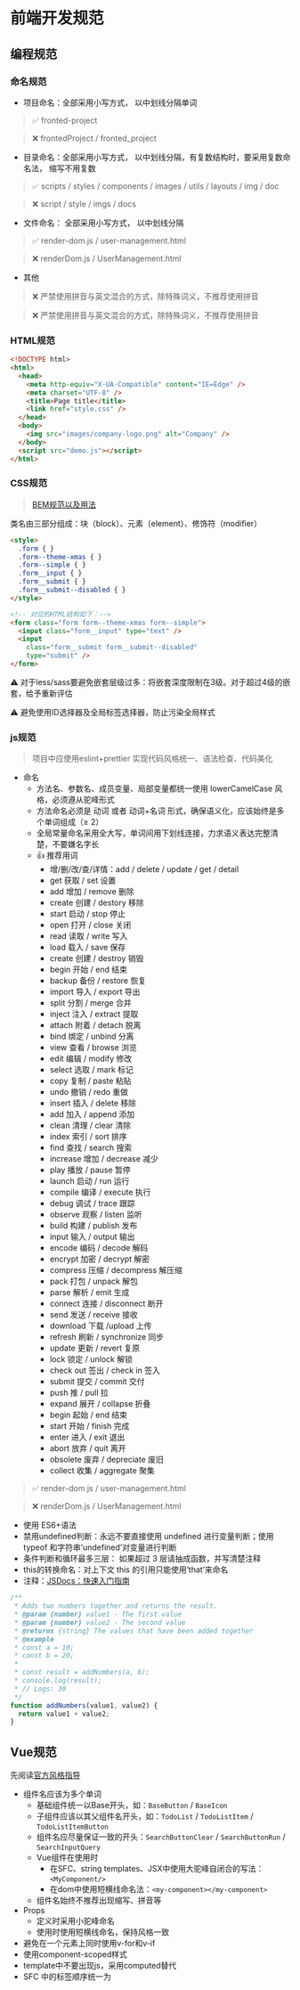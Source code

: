 # 前端开发规范

## 编程规范

### 命名规范
- 项目命名：全部采用小写方式， 以中划线分隔单词
> ✅ fronted-project

> ❌ frontedProject / fronted_project  

- 目录命名：全部采用小写方式， 以中划线分隔，有复数结构时，要采用复数命名法， 缩写不用复数

> ✅ scripts / styles / components / images / utils / layouts / img / doc

> ❌ script / style / imgs / docs

- 文件命名： 全部采用小写方式， 以中划线分隔

> ✅ render-dom.js / user-management.html

> ❌ renderDom.js / UserManagement.html

- 其他

> ❌ 严禁使用拼音与英文混合的方式，除特殊词义，不推荐使用拼音

> ❌ 严禁使用拼音与英文混合的方式，除特殊词义，不推荐使用拼音

### HTML规范

```html
<!DOCTYPE html>
<html>
  <head>
    <meta http-equiv="X-UA-Compatible" content="IE=Edge" />
    <meta charset="UTF-8" />
    <title>Page title</title>
    <link href="style.css" />
  </head>
  <body>
    <img src="images/company-logo.png" alt="Company" />
  </body>
  <script src="demo.js"></script>
</html>
```

### CSS规范
> [BEM规范以及用法](https://juejin.cn/post/6844904104792162312?from=search-suggest)

类名由三部分组成：块（block）、元素（element）、修饰符（modifier）

```html
<style>
  .form { }
  .form--theme-xmas { }
  .form--simple { }
  .form__input { }
  .form__submit { }
  .form__submit--disabled { }
</style>

<!-- 对应的HTML结构如下：-->
<form class="form form--theme-xmas form--simple">
  <input class="form__input" type="text" />
  <input
    class="form__submit form__submit--disabled"
    type="submit" />
</form>

```

⚠ 对于less/sass要避免嵌套层级过多：将嵌套深度限制在3级。对于超过4级的嵌套，给予重新评估

⚠ 避免使用ID选择器及全局标签选择器，防止污染全局样式


### js规范
> 项目中应使用eslint+prettier 实现代码风格统一、语法检查、代码美化

- 命名
  - 方法名、参数名、成员变量、局部变量都统一使用 lowerCamelCase 风格，必须遵从驼峰形式
  - 方法命名必须是 动词 或者 动词+名词 形式，确保语义化，应该始终是多个单词组成（≥ 2）
  - 全局常量命名采用全大写，单词间用下划线连接，力求语义表达完整清楚，不要嫌名字长
  - 👍 推荐用词
    - 增/删/改/查/详情：add  /  delete / update / get / detail
    - get 获取 / set 设置
    - add 增加 / remove 删除
    - create 创建 / destory 移除
    - start 启动 / stop 停止
    - open 打开 / close 关闭
    - read 读取 / write 写入
    - load 载入 / save 保存
    - create 创建 / destroy 销毁
    - begin 开始 / end 结束
    - backup 备份 / restore 恢复
    - import 导入 / export 导出
    - split 分割 / merge 合并
    - inject 注入 / extract 提取
    - attach 附着 / detach 脱离
    - bind 绑定 / unbind 分离
    - view 查看 / browse 浏览
    - edit 编辑 / modify 修改
    - select 选取 / mark 标记
    - copy 复制 / paste 粘贴
    - undo 撤销 / redo 重做
    - insert 插入 / delete 移除
    - add 加入 / append 添加
    - clean 清理 / clear 清除
    - index 索引 / sort 排序
    - find 查找 / search 搜索
    - increase 增加 / decrease 减少
    - play 播放 / pause 暂停
    - launch 启动 / run 运行
    - compile 编译 / execute 执行
    - debug 调试 / trace 跟踪
    - observe 观察 / listen 监听
    - build 构建 / publish 发布
    - input 输入 / output 输出
    - encode 编码 / decode 解码
    - encrypt 加密 / decrypt 解密
    - compress 压缩 / decompress 解压缩
    - pack 打包 / unpack 解包
    - parse 解析 / emit 生成
    - connect 连接 / disconnect 断开
    - send 发送 / receive 接收
    - download 下载  /upload 上传
    - refresh 刷新 / synchronize 同步
    - update 更新 / revert 复原
    - lock 锁定 / unlock 解锁
    - check out 签出 / check in 签入
    - submit 提交 / commit 交付
    - push 推 / pull 拉
    - expand 展开 / collapse 折叠
    - begin 起始 / end 结束
    - start 开始 / finish 完成
    - enter 进入 / exit 退出
    - abort 放弃 / quit 离开
    - obsolete 废弃 / depreciate 废旧
    - collect 收集 / aggregate 聚集

> ✅ render-dom.js / user-management.html

> ❌ renderDom.js / UserManagement.html

- 使用 ES6+语法
- 禁用undefined判断：永远不要直接使用 undefined 进行变量判断；使用 typeof 和字符串’undefined’对变量进行判断
- 条件判断和循环最多三层： 如果超过 3 层请抽成函数，并写清楚注释
- this的转换命名：对上下文 this 的引用只能使用’that’来命名
- 注释：[JSDocs：快速入门指南](https://juejin.cn/post/7220244993789214757#heading-5)
```js
/**
 * Adds two numbers together and returns the result.
 * @param {number} value1 - The first value
 * @param {number} value2 - The second value
 * @returns {string} The values that have been added together
 * @example
 * const a = 10;
 * const b = 20;
 *
 * const result = addNumbers(a, b);
 * console.log(result);
 * // Logs: 30
 */
function addNumbers(value1, value2) {
  return value1 + value2;
}
```

## Vue规范

先阅读[官方风格指导](https://cn.vuejs.org/style-guide/)

- 组件名应该为多个单词
  - 基础组件统一以Base开头，如：`BaseButton` / `BaseIcon`
  - 子组件应该以其父组件名开头，如：`TodoList` / `TodoListItem` / `TodoListItemButton`
  - 组件名应尽量保证一致的开头：`SearchButtonClear` / `SearchButtonRun` / `SearchInputQuery`
  - Vue组件在使用时
    - 在SFC、string templates、JSX中使用大驼峰自闭合的写法：`<MyComponent/>`
    - 在dom中使用短横线命名法：`<my-component></my-component>`
  - 组件名始终不推荐出现缩写、拼音等
- Props
  - 定义时采用小驼峰命名
  - 使用时使用短横线命名，保持风格一致
- 避免在一个元素上同时使用v-for和v-if
- 使用component-scoped样式
- template中不要出现js，采用computed替代
- SFC 中的标签顺序统一为 <script>、<template>、<style>
- 代码中禁止出现 this.$parent、this.$root 之类的访问祖先组件的代码，防止数据流混乱
  - 使用prop和emit，或者全局store

## Git规范
### commit规范
> husky  + lint-staged + commitlint + cz-customizable(commitizen) 实现git提交格式规范

[约定式提交规范](https://www.conventionalcommits.org/zh-hans/v1.0.0/#%e7%ba%a6%e5%ae%9a%e5%bc%8f%e6%8f%90%e4%ba%a4%e8%a7%84%e8%8c%83)

[gitmoji](https://gitmoji.dev/)

> <类型>[范围]: <标题>[主题内容]
- 类型（必须)：用于说明git commit的类别，只允许使用下面的标识。
  - feat：新功能（feature）。
  - fix：修复bug，可以是QA发现的BUG，也可以是研发自己发现的BUG。
  - docs：文档（documentation）。
  - style：格式（不影响代码运行的变动）。
  - refactor：重构（即不是新增功能，也不是修改bug的代码变动）。
  - perf：优化相关，比如提升性能、体验。
  - test：增加测试。
  - chore：构建过程或辅助工具的变动。
  - revert：回滚到上一个版本。
  - merge：代码合并。
- 范围(可选)：用于说明 commit 影响的范围，例如项目包含多模块，admin、interface、task、job等
多个以|分割
- 标题(必须)：标题是commit目的的简短描述。
- 主体内容(可选)：用新的空行将“标题”和“主体内容”隔开，Git 会自动识别第一行为摘要。主体内容是commit目的的详细描述，可以放一些备注、说明等



## 提高代码的可维护性和可扩展性

- 遵循合适设计原则和模式：单一职责、开闭原则、依赖倒置原则等，是代码更加清晰可维护
- 模块化开发
- 遵循一致的开发规范，见上文
- 单元测试和自动化测试
- 持续集成和部署